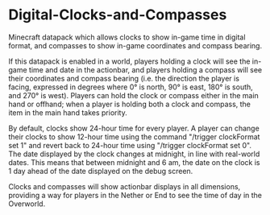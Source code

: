 # Digital-Clocks-and-Compasses
Minecraft datapack which allows clocks to show in-game time in digital format, and compasses to show in-game coordinates and compass bearing.

If this datapack is enabled in a world, players holding a clock will see the in-game time and date in the actionbar, and players holding a compass will see their coordinates and compass bearing (i.e. the direction the player is facing, expressed in degrees where 0° is north, 90° is east, 180° is south, and 270° is west). Players can hold the clock or compass either in the main hand or offhand; when a player is holding both a clock and compass, the item in the main hand takes priority.

By default, clocks show 24-hour time for every player. A player can change their clocks to show 12-hour time using the command "/trigger clockFormat set 1" and revert back to 24-hour time using "/trigger clockFormat set 0". The date displayed by the clock changes at midnight, in line with real-world dates. This means that between midnight and 6 am, the date on the clock is 1 day ahead of the date displayed on the debug screen.

Clocks and compasses will show actionbar displays in all dimensions, providing a way for players in the Nether or End to see the time of day in the Overworld.
